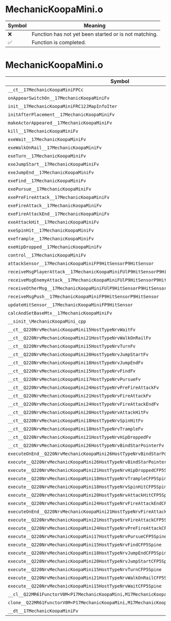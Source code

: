 # MechanicKoopaMini.o
| Symbol | Meaning 
| ------------- | ------------- 
| :x: | Function has not yet been started or is not matching. 
| :white_check_mark: | Function is completed. 


# MechanicKoopaMini.o
| Symbol | Decompiled? |
| ------------- | ------------- |
| `__ct__17MechanicKoopaMiniFPCc` | :x: |
| `onAppearSwitchOn__17MechanicKoopaMiniFv` | :x: |
| `init__17MechanicKoopaMiniFRC12JMapInfoIter` | :x: |
| `initAfterPlacement__17MechanicKoopaMiniFv` | :x: |
| `makeActorAppeared__17MechanicKoopaMiniFv` | :x: |
| `kill__17MechanicKoopaMiniFv` | :x: |
| `exeWait__17MechanicKoopaMiniFv` | :x: |
| `exeWalkOnRail__17MechanicKoopaMiniFv` | :x: |
| `exeTurn__17MechanicKoopaMiniFv` | :x: |
| `exeJumpStart__17MechanicKoopaMiniFv` | :x: |
| `exeJumpEnd__17MechanicKoopaMiniFv` | :x: |
| `exeFind__17MechanicKoopaMiniFv` | :x: |
| `exePursue__17MechanicKoopaMiniFv` | :x: |
| `exePreFireAttack__17MechanicKoopaMiniFv` | :x: |
| `exeFireAttack__17MechanicKoopaMiniFv` | :x: |
| `exeFireAttackEnd__17MechanicKoopaMiniFv` | :x: |
| `exeAttackHit__17MechanicKoopaMiniFv` | :x: |
| `exeSpinHit__17MechanicKoopaMiniFv` | :x: |
| `exeTrample__17MechanicKoopaMiniFv` | :x: |
| `exeHipDropped__17MechanicKoopaMiniFv` | :x: |
| `control__17MechanicKoopaMiniFv` | :x: |
| `attackSensor__17MechanicKoopaMiniFP9HitSensorP9HitSensor` | :x: |
| `receiveMsgPlayerAttack__17MechanicKoopaMiniFUlP9HitSensorP9HitSensor` | :x: |
| `receiveMsgEnemyAttack__17MechanicKoopaMiniFUlP9HitSensorP9HitSensor` | :x: |
| `receiveOtherMsg__17MechanicKoopaMiniFUlP9HitSensorP9HitSensor` | :x: |
| `receiveMsgPush__17MechanicKoopaMiniFP9HitSensorP9HitSensor` | :x: |
| `updateHitSensor__17MechanicKoopaMiniFP9HitSensor` | :x: |
| `calcAndSetBaseMtx__17MechanicKoopaMiniFv` | :x: |
| `__sinit_\MechanicKoopaMini_cpp` | :x: |
| `__ct__Q220NrvMechanicKoopaMini15HostTypeNrvWaitFv` | :x: |
| `__ct__Q220NrvMechanicKoopaMini21HostTypeNrvWalkOnRailFv` | :x: |
| `__ct__Q220NrvMechanicKoopaMini15HostTypeNrvTurnFv` | :x: |
| `__ct__Q220NrvMechanicKoopaMini20HostTypeNrvJumpStartFv` | :x: |
| `__ct__Q220NrvMechanicKoopaMini18HostTypeNrvJumpEndFv` | :x: |
| `__ct__Q220NrvMechanicKoopaMini15HostTypeNrvFindFv` | :x: |
| `__ct__Q220NrvMechanicKoopaMini17HostTypeNrvPursueFv` | :x: |
| `__ct__Q220NrvMechanicKoopaMini24HostTypeNrvPreFireAttackFv` | :x: |
| `__ct__Q220NrvMechanicKoopaMini21HostTypeNrvFireAttackFv` | :x: |
| `__ct__Q220NrvMechanicKoopaMini24HostTypeNrvFireAttackEndFv` | :x: |
| `__ct__Q220NrvMechanicKoopaMini20HostTypeNrvAttackHitFv` | :x: |
| `__ct__Q220NrvMechanicKoopaMini18HostTypeNrvSpinHitFv` | :x: |
| `__ct__Q220NrvMechanicKoopaMini18HostTypeNrvTrampleFv` | :x: |
| `__ct__Q220NrvMechanicKoopaMini21HostTypeNrvHipDroppedFv` | :x: |
| `__ct__Q220NrvMechanicKoopaMini26HostTypeNrvBindStarPointerFv` | :x: |
| `executeOnEnd__Q220NrvMechanicKoopaMini26HostTypeNrvBindStarPointerCFP5Spine` | :x: |
| `execute__Q220NrvMechanicKoopaMini26HostTypeNrvBindStarPointerCFP5Spine` | :x: |
| `execute__Q220NrvMechanicKoopaMini21HostTypeNrvHipDroppedCFP5Spine` | :x: |
| `execute__Q220NrvMechanicKoopaMini18HostTypeNrvTrampleCFP5Spine` | :x: |
| `execute__Q220NrvMechanicKoopaMini18HostTypeNrvSpinHitCFP5Spine` | :x: |
| `execute__Q220NrvMechanicKoopaMini20HostTypeNrvAttackHitCFP5Spine` | :x: |
| `execute__Q220NrvMechanicKoopaMini24HostTypeNrvFireAttackEndCFP5Spine` | :x: |
| `executeOnEnd__Q220NrvMechanicKoopaMini21HostTypeNrvFireAttackCFP5Spine` | :x: |
| `execute__Q220NrvMechanicKoopaMini21HostTypeNrvFireAttackCFP5Spine` | :x: |
| `execute__Q220NrvMechanicKoopaMini24HostTypeNrvPreFireAttackCFP5Spine` | :x: |
| `execute__Q220NrvMechanicKoopaMini17HostTypeNrvPursueCFP5Spine` | :x: |
| `execute__Q220NrvMechanicKoopaMini15HostTypeNrvFindCFP5Spine` | :x: |
| `execute__Q220NrvMechanicKoopaMini18HostTypeNrvJumpEndCFP5Spine` | :x: |
| `execute__Q220NrvMechanicKoopaMini20HostTypeNrvJumpStartCFP5Spine` | :x: |
| `execute__Q220NrvMechanicKoopaMini15HostTypeNrvTurnCFP5Spine` | :x: |
| `execute__Q220NrvMechanicKoopaMini21HostTypeNrvWalkOnRailCFP5Spine` | :x: |
| `execute__Q220NrvMechanicKoopaMini15HostTypeNrvWaitCFP5Spine` | :x: |
| `__cl__Q22MR61FunctorV0M<P17MechanicKoopaMini,M17MechanicKoopaMiniFPCvPv_v>CFv` | :x: |
| `clone__Q22MR61FunctorV0M<P17MechanicKoopaMini,M17MechanicKoopaMiniFPCvPv_v>CFP7JKRHeap` | :x: |
| `__dt__17MechanicKoopaMiniFv` | :x: |
